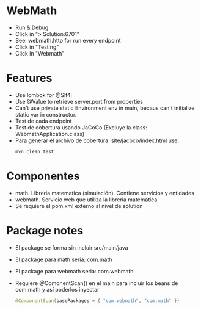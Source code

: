 # WebMath

- Run & Debug
- Click in "> Solution:6701"
- See: webmath.http for run every endpoint
- Click in "Testing"
- Click in "Webmath"

# Features

- Use lombok for @Slf4j
- Use @Value to retrieve server.port from properties
- Can't use private static Environment env in main, becaus can't initialize static var in constructor.
- Test de cada endpoint
- Test de cobertura usando JaCoCo (Excluye la class: WebmathApplication.class)
- Para generar el archivo de cobertura: site/jacoco/index.html use:
  ```bash
  mvn clean test
  ```

# Componentes

- math. Libreria matematica (simulación). Contiene servicios y entidades
- webmath. Servicio web que utiliza la libreria matematica
- Se requiere el pom.xml externo al nivel de solution

# Package notes

- El package se forma sin incluir src/main/java
- El package para math seria: com.math
- El package para webmath seria: com.webmath
- Requiere @ComonentScan() en el main para incluir los beans de com.math y así poderlos inyectar

  ```java
  @ComponentScan(basePackages = { "com.webmath", "com.math" })
  ```
